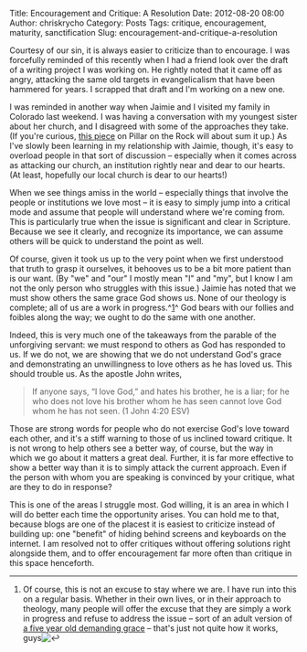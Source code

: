 Title: Encouragement and Critique: A Resolution
Date: 2012-08-20 08:00
Author: chriskrycho
Category: Posts
Tags: critique, encouragement, maturity, sanctification
Slug: encouragement-and-critique-a-resolution

Courtesy of our sin, it is always easier to criticize than to encourage.
I was forcefully reminded of this recently when I had a friend look over
the draft of a writing project I was working on. He rightly noted that
it came off as angry, attacking the same old targets in evangelicalism
that have been hammered for years. I scrapped that draft and I'm working
on a new one.

I was reminded in another way when Jaimie and I visited my family in
Colorado last weekend. I was having a conversation with my youngest
sister about her church, and I disagreed with some of the approaches
they take. (If you're curious, [this piece][] on Pillar on the Rock will
about sum it up.) As I've slowly been learning in my relationship with
Jaimie, though, it's easy to overload people in that sort of discussion
– especially when it comes across as attacking our church, an
institution rightly near and dear to our hearts. (At least, hopefully
our local church is dear to our hearts!)

When we see things amiss in the world – especially things that involve
the people or institutions we love most – it is easy to simply jump into
a critical mode and assume that people will understand where we're
coming from. This is particularly true when the issue is significant and
clear in Scripture. Because we see it clearly, and recognize its
importance, we can assume others will be quick to understand the point
as well. <!--more-->

Of course, given it took us up to the very point when we first
understood that truth to grasp it ourselves, it behooves us to be a bit
more patient than is our want. (By "we" and "our" I mostly mean "I" and
"my", but I know I am not the only person who struggles with this
issue.) Jaimie has noted that we must show others the same grace God
shows us. None of our theology is complete; all of us are a work in
progress.^[1][]^ God bears with our follies and foibles along the way;
we ought to do the same with one another.

Indeed, this is very much one of the takeaways from the parable of the
unforgiving servant: we must respond to others as God has responded to
us. lf we do not, we are showing that we do not understand God's grace
and demonstrating an unwillingness to love others as he has loved us.
This should trouble us. As the apostle John writes,

> If anyone says, “I love God,” and hates his brother, he is a liar; for
> he who does not love his brother whom he has seen cannot love God whom
> he has not seen. (1 John 4:20 ESV)

Those are strong words for people who do not exercise God's love toward
each other, and it's a stiff warning to those of us inclined toward
critique. It is not wrong to help others see a better way, of course,
but the way in which we go about it matters a great deal. Further, it is
far more effective to show a better way than it is to simply attack the
current approach. Even if the person with whom you are speaking is
convinced by your critique, what are they to do in response?

This is one of the areas I struggle most. God willing, it is an area in
which I will do better each time the opportunity arises. You can hold me
to that, because blogs are one of the placest it is easiest to criticize
instead of building up: one "benefit" of hiding behind screens and
keyboards on the internet. I am resolved not to offer critiques without
offering solutions right alongside them, and to offer encouragement far
more often than critique in this space henceforth.

<section class="footnotes">

* * * * *

1.  Of course, this is not an excuse to stay where we are. I have run
    into this on a regular basis. Whether in their own lives, or in
    their approach to theology, many people will offer the excuse that
    they are simply a work in progress and refuse to address the issue –
    sort of an adult version of [a five year old demanding grace][] –
    that's just not quite how it works, guys![↩][]

</section>

  [this piece]: http://www.pillarontherock.com/2011/01/multi-service-mistakes.html
  [1]: #fn1
  [a five year old demanding grace]: http://www.adoptedbytheking.com/2011/10/laugh-because-its-crazy.html
  [↩]: #fnref1
